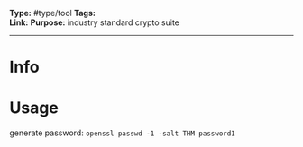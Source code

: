 **Type:** #type/tool
**Tags:**  
**Link:**
**Purpose:** industry standard crypto suite

---
# Info

# Usage
generate password: `openssl passwd -1 -salt THM password1`


